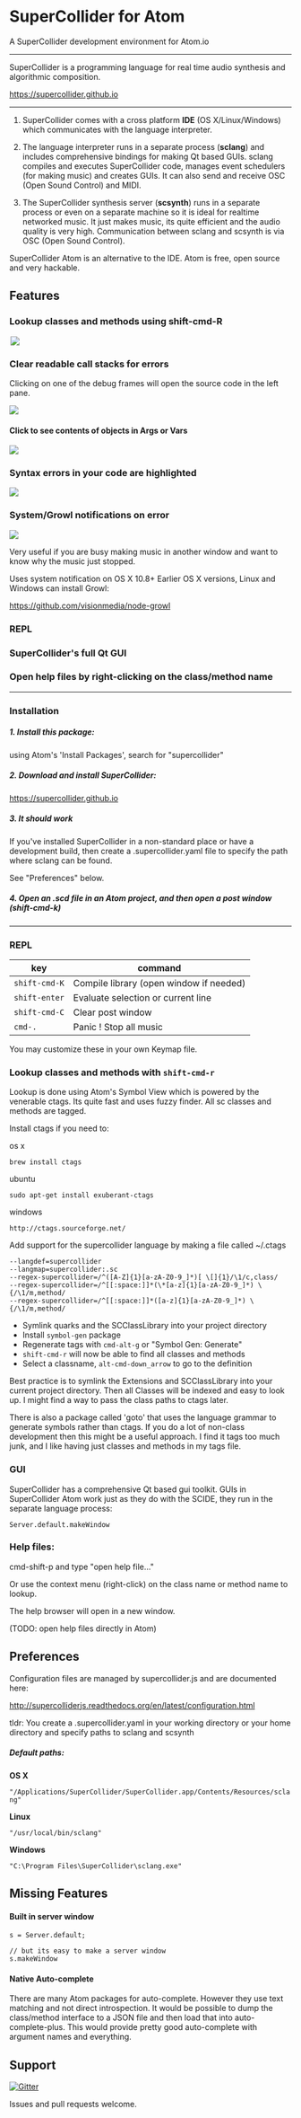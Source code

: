 # SuperCollider for Atom

A SuperCollider development environment for Atom.io

---

SuperCollider is a programming language for real time audio synthesis and algorithmic composition.

https://supercollider.github.io

---

1. SuperCollider comes with a cross platform **IDE** (OS X/Linux/Windows) which communicates with the language interpreter.

2. The language interpreter runs in a separate process (**sclang**) and includes comprehensive bindings for making Qt based GUIs. sclang compiles and executes SuperCollider code, manages event schedulers (for making music) and creates GUIs. It can also send and receive OSC (Open Sound Control) and MIDI.

3. The SuperCollider synthesis server (**scsynth**) runs in a separate process or even on a separate machine so it is ideal for realtime networked music. It just makes music, its quite efficient and the audio quality is very high. Communication between sclang and scsynth is via OSC (Open Sound Control).

SuperCollider Atom is an alternative to the IDE. Atom is free, open source and very hackable.


## Features

### Lookup classes and methods using shift-cmd-R

<img src="https://raw.githubusercontent.com/crucialfelix/atom-supercollider/master/docs/images/lookup-classes-methods.png" style="max-width: 500px; margin:auto; display: block;" />

### Clear readable call stacks for errors

Clicking on one of the debug frames will open the source code in the left pane.

<img src="https://raw.githubusercontent.com/crucialfelix/atom-supercollider/master/docs/images/callstack.png" />

#### Click to see contents of objects in Args or Vars

<img src="https://raw.githubusercontent.com/crucialfelix/atom-supercollider/master/docs/images/sc-atom-fold-out.gif" />

### Syntax errors in your code are highlighted

<img src="https://raw.githubusercontent.com/crucialfelix/atom-supercollider/master/docs/images/scatom-syntax-error.png" />


### System/Growl notifications on error

<img src="https://raw.githubusercontent.com/crucialfelix/atom-supercollider/master/docs/images/growl-notification.png" style="width: auto; max-width: 400px;" />

Very useful if you are busy making music in another window and want to know why the music just stopped.

Uses system notification on OS X 10.8+  Earlier OS X versions, Linux and Windows can install Growl:

https://github.com/visionmedia/node-growl

### REPL
### SuperCollider's full Qt GUI
### Open help files by right-clicking on the class/method name


---


### Installation

##### 1. Install this package:

using Atom's 'Install Packages', search for "supercollider"

##### 2. Download and install SuperCollider:

https://supercollider.github.io

##### 3. It should work

If you've installed SuperCollider in a non-standard place or have a development build, then create a .supercollider.yaml file to specify the path where sclang can be found.

See "Preferences" below.

##### 4. Open an .scd file in an Atom project, and then open a post window (shift-cmd-k)

---

### REPL

| key              | command                                         |
| ---------------- | ----------------------------------------------- |
| `shift-cmd-K`    | Compile library (open window if needed)         |
| `shift-enter`    | Evaluate selection or current line              |
| `shift-cmd-C`    | Clear post window                               |
| `cmd-.`          | Panic ! Stop all music                          |


You may customize these in your own Keymap file.


### Lookup classes and methods with `shift-cmd-r`

Lookup is done using Atom's Symbol View which is powered by the venerable ctags.
Its quite fast and uses fuzzy finder. All sc classes and methods are tagged.

Install ctags if you need to:

os x

    brew install ctags

ubuntu

    sudo apt-get install exuberant-ctags

windows

    http://ctags.sourceforge.net/


Add support for the supercollider language by making a file called ~/.ctags

    --langdef=supercollider
    --langmap=supercollider:.sc
    --regex-supercollider=/^([A-Z]{1}[a-zA-Z0-9_]*)[ \[]{1}/\1/c,class/
    --regex-supercollider=/^[[:space:]]*(\*[a-z]{1}[a-zA-Z0-9_]*) \{/\1/m,method/
    --regex-supercollider=/^[[:space:]]*([a-z]{1}[a-zA-Z0-9_]*) \{/\1/m,method/

- Symlink quarks and the SCClassLibrary into your project directory
- Install `symbol-gen` package
- Regenerate tags with `cmd-alt-g` or "Symbol Gen: Generate"
- `shift-cmd-r` will now be able to find all classes and methods
- Select a classname, `alt-cmd-down_arrow` to go to the definition

Best practice is to symlink the Extensions and SCClassLibrary into your current project directory. Then all Classes will be indexed and easy to look up.
I might find a way to pass the class paths to ctags later.

There is also a package called 'goto' that uses the language grammar to generate symbols rather than ctags.  If you do a lot of non-class development then this might be a useful approach. I find it tags too much junk, and I like having just classes and methods in my tags file.

### GUI

SuperCollider has a comprehensive Qt based gui toolkit.  GUIs in SuperCollider Atom work just as they do with the SCIDE, they run in the separate language process:

    Server.default.makeWindow

### Help files:

cmd-shift-p  and type "open help file..."

Or use the context menu (right-click) on the class name or method name to lookup.

The help browser will open in a new window.


(TODO: open help files directly in Atom)

## Preferences

Configuration files are managed by supercollider.js and are documented here:

http://supercolliderjs.readthedocs.org/en/latest/configuration.html

tldr: You create a .supercollider.yaml in your working directory or your home directory
and specify paths to sclang and scsynth

##### Default paths:

**OS X**

`"/Applications/SuperCollider/SuperCollider.app/Contents/Resources/sclang"`

**Linux**

`"/usr/local/bin/sclang"`

**Windows**

`"C:\Program Files\SuperCollider\sclang.exe"`


## Missing Features

#### Built in server window

    s = Server.default;

    // but its easy to make a server window
    s.makeWindow


#### Native Auto-complete

There are many Atom packages for auto-complete. However they use text matching and not direct introspection.
It would be possible to dump the class/method interface to a JSON file and then load that into auto-complete-plus.
This would provide pretty good auto-complete with argument names and everything.


## Support

[![Gitter](https://badges.gitter.im/Join%20Chat.svg)](https://gitter.im/crucialfelix/atom-supercollider?utm_source=badge&utm_medium=badge&utm_campaign=pr-badge&utm_content=badge)

Issues and pull requests welcome.
